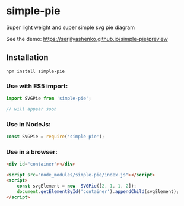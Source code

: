 # simple-pie

Super light weight and super simple svg pie diagram

See the demo: https://serjilyashenko.github.io/simple-pie/preview

## Installation

```shell
npm install simple-pie
```

### Use with ES5 import:
```js
import SVGPie from 'simple-pie';

// will appear soon
```

### Use in NodeJs:
```js
const SVGPie = require('simple-pie');
```

### Use in a browser:
```html
<div id="container"></div>

<script src="node_modules/simple-pie/index.js"></script>
<script>
    const svgElement = new  SVGPie([2, 1, 1, 2]);
    document.getElementById('container').appendChild(svgElement);
</script>
```
